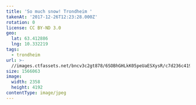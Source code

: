 ```yaml
---
title: 'So much snow! Trondheim '
takenAt: '2017-12-26T12:23:28.000Z'
rotation: 0
license: CC BY-ND 3.0
geo:
  lat: 63.412886
  lng: 10.332219
tags:
  - trondheim
url: >-
  //images.ctfassets.net/bncv3c2gt878/6SOBhGHLkK05peUaESXysR/c7d236c419336019a7a9ab3ab2416ef3/so-much-snow-trondheim_39281802932_o
size: 1566063
image:
  width: 2358
  height: 4192
contentType: image/jpeg
---
```


